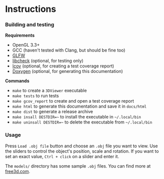 # Instructions

### Building and testing

**Requirements**
- OpenGL 3.3+
- GCC (haven't tested with Clang, but should be fine too)
- [GLFW](https://www.glfw.org/)
- [libcheck](https://github.com/libcheck/check) (optional, for testing only)
- [lcov](https://github.com/linux-test-project/lcov/) (optional, for creating a test coverage report)
- [Doxygen](https://www.doxygen.nl/) (optional, for generating this documentation)

**Commands**
- `make` to create a `3DViewer` executable
- `make tests` to run tests
- `make gcov_report` to create and open a test coverage report
- `make html` to generate this documentation and save it in `docs/html`
- `make dist` to generate a release archive
- `make insall DESTDIR=~` to install the executable in `~/.local/bin`
- `make uninsall DESTDIR=~` to delete the executable from `~/.local/bin`

### Usage

Press `Load .obj file` button and choose an `.obj` file you want to view. Use the sliders to control the object's position, scale and rotation. If you want to set an exact value, `Ctrl + click` on a slider and enter it.

The `models/` directory has some sample `.obj` files. You can find more at [free3d.com](https://free3d.com/3d-models/simple).
